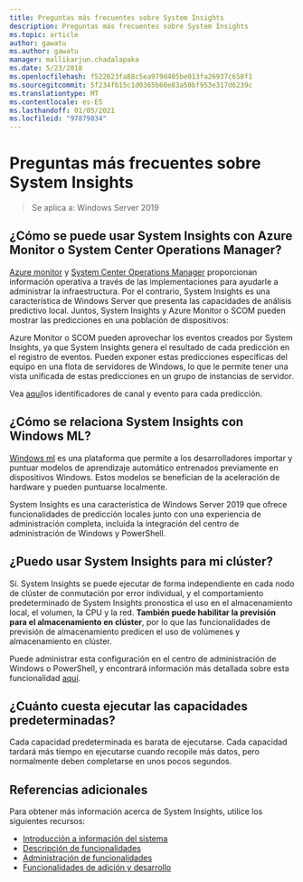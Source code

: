 ```yaml
---
title: Preguntas más frecuentes sobre System Insights
description: Preguntas más frecuentes sobre System Insights
ms.topic: article
author: gawatu
ms.author: gawatu
manager: mallikarjun.chadalapaka
ms.date: 5/23/2018
ms.openlocfilehash: f522623fa88c5ea979d405be013fa26937c658f1
ms.sourcegitcommit: 5f234fb15c1d0365b60e83a50bf953e317d6239c
ms.translationtype: MT
ms.contentlocale: es-ES
ms.lasthandoff: 01/05/2021
ms.locfileid: "97879834"
---
```

# <a name="system-insights-faq"></a>Preguntas más frecuentes sobre System Insights

>Se aplica a: Windows Server 2019

## <a name="how-can-you-use-system-insights-with-azure-monitor-or-system-center-operations-manager"></a>¿Cómo se puede usar System Insights con Azure Monitor o System Center Operations Manager?

[Azure monitor](https://azure.microsoft.com/services/monitor/) y [System Center Operations Manager](/system-center/scom/welcome?view=sc-om-1807&preserve-view=true) proporcionan información operativa a través de las implementaciones para ayudarle a administrar la infraestructura. Por el contrario, System Insights es una característica de Windows Server que presenta las capacidades de análisis predictivo local. Juntos, System Insights y Azure Monitor o SCOM pueden mostrar las predicciones en una población de dispositivos:

 Azure Monitor o SCOM pueden aprovechar los eventos creados por System Insights, ya que System Insights genera el resultado de cada predicción en el registro de eventos. Pueden exponer estas predicciones específicas del equipo en una flota de servidores de Windows, lo que le permite tener una vista unificada de estas predicciones en un grupo de instancias de servidor.

 Vea [aquí](./managing-capabilities.md#retrieving-capability-results)los identificadores de canal y evento para cada predicción.

## <a name="how-does-system-insights-relate-to-windows-ml"></a>¿Cómo se relaciona System Insights con Windows ML?

[Windows ml](/windows/uwp/machine-learning/) es una plataforma que permite a los desarrolladores importar y puntuar modelos de aprendizaje automático entrenados previamente en dispositivos Windows. Estos modelos se benefician de la aceleración de hardware y pueden puntuarse localmente.

System Insights es una característica de Windows Server 2019 que ofrece funcionalidades de predicción locales junto con una experiencia de administración completa, incluida la integración del centro de administración de Windows y PowerShell.

## <a name="can-i-use-system-insights-for-my-cluster"></a>¿Puedo usar System Insights para mi clúster?

Sí. System Insights se puede ejecutar de forma independiente en cada nodo de clúster de conmutación por error individual, y el comportamiento predeterminado de System Insights pronostica el uso en el almacenamiento local, el volumen, la CPU y la red. **También puede habilitar la previsión para el almacenamiento en clúster**, por lo que las funcionalidades de previsión de almacenamiento predicen el uso de volúmenes y almacenamiento en clúster.

Puede administrar esta configuración en el centro de administración de Windows o PowerShell, y encontrará información más detallada sobre esta funcionalidad [aquí](https://blogs.technet.microsoft.com/filecab/2018/10/03/using-system-insights-to-forecast-clustered-storage-usage/).


## <a name="how-expensive-is-it-to-run-the-default-capabilities"></a>¿Cuánto cuesta ejecutar las capacidades predeterminadas?

Cada capacidad predeterminada es barata de ejecutarse. Cada capacidad tardará más tiempo en ejecutarse cuando recopile más datos, pero normalmente deben completarse en unos pocos segundos.

## <a name="additional-references"></a>Referencias adicionales
Para obtener más información acerca de System Insights, utilice los siguientes recursos:

- [Introducción a información del sistema](overview.md)
- [Descripción de funcionalidades](understanding-capabilities.md)
- [Administración de funcionalidades](managing-capabilities.md)
- [Funcionalidades de adición y desarrollo](adding-and-developing-capabilities.md)
